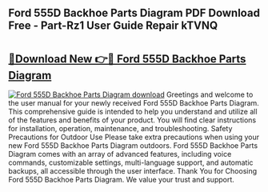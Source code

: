 ## Ford 555D Backhoe Parts Diagram PDF Download Free - Part-Rz1 User Guide Repair kTVNQ

# <h2><a href="http://dfjuk2j.blite.top/?on=Ford+555D+Backhoe+Parts+Diagram">🔗Download New 👉🔴 Ford 555D Backhoe Parts Diagram</a></h2>

[![Ford 555D Backhoe Parts Diagram download](https://i.imgur.com/lujVjoI.png)](http://dfjuk2j.blite.top/?on=Ford+555D+Backhoe+Parts+Diagram)
Greetings and welcome to the user manual for your newly received Ford 555D Backhoe Parts Diagram. This comprehensive guide is intended to help you understand and utilize all of the features and benefits of your product. You will find clear instructions for installation, operation, maintenance, and troubleshooting. Safety Precautions for Outdoor Use Please take extra precautions when using your new Ford 555D Backhoe Parts Diagram outdoors. Ford 555D Backhoe Parts Diagram comes with an array of advanced features, including voice commands, customizable settings, multi-language support, and automatic backups, all accessible through the user interface. Thank You for Choosing Ford 555D Backhoe Parts Diagram. We value your trust and support.
